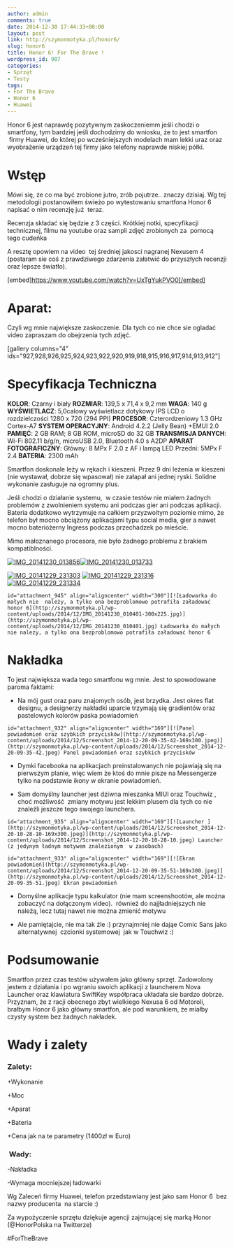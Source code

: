 ```yaml
---
author: admin
comments: true
date: 2014-12-30 17:44:33+00:00
layout: post
link: http://szymonmotyka.pl/honor6/
slug: honor6
title: Honor 6! For The Brave !
wordpress_id: 907
categories:
- Sprzęt
- Testy
tags:
- For The Brave
- Honor 6
- Huawei
---
```


Honor 6 jest naprawdę pozytywnym zaskoczeniemm jeśli chodzi o smartfony, tym bardziej jeśli dochodzimy do wniosku, że to jest smartfon  firmy Huawei, do której po wcześniejszych modelach mam lekki uraz oraz wyobrażenie urządzeń tej firmy jako telefony naprawde niskiej półki.

<!-- more -->


# Wstęp


Mówi się, że co ma być zrobione jutro, zrób pojutrze.. znaczy dzisiaj. Wg tej metodologii postanowiłem świeżo po wytestowaniu smartfona Honor 6 napisać o nim recenzję już  teraz.

Recenzja składać się będzie z 3 części. Krótkiej notki, specyfikacji technicznej, filmu na youtube oraz sampli zdjęć zrobionych za  pomocą tego cudeńka

A resztę opowiem na video  tej średniej jakosci nagranej Nexusem 4 (postaram sie coś z prawdziwego zdarzenia załatwić do przyszłych recenzji oraz lepsze światło).

[embed]https://www.youtube.com/watch?v=UxTgYukPVO0[/embed]


# Aparat:


Czyli wg mnie największe zaskoczenie. Dla tych co nie chce sie ogladać video zapraszam do obejrzenia tych zdjęć.

[gallery columns="4" ids="927,928,926,925,924,923,922,920,919,918,915,916,917,914,913,912"]


# Specyfikacja Techniczna


**KOLOR**: Czarny i biały
**ROZMIAR**: 139,5 x 71,4 x 9,2 mm
**WAGA**: 140 g
**WYŚWIETLACZ**: 5,0calowy wyświetlacz dotykowy IPS LCD o rozdzielczości 1280 x 720 (294 PPI)
**PROCESOR**: Czterordzeniowy 1.3 GHz Cortex-A7
**SYSTEM OPERACYJNY**: Android 4.2.2 (Jelly Bean) +EMUI 2.0
**PAMIĘĆ**: 2 GB RAM; 8 GB ROM, microSD do 32 GB
**TRANSMISJA DANYCH**: Wi-Fi 802.11 b/g/n, microUSB 2.0, Bluetooth 4.0 s A2DP
**APARAT FOTOGRAFICZNY**: Główny: 8 MPx F 2.0 z AF i lampą LED Przedni: 5MPx F 2.4
**BATERIA**: 2300 mAh

Smartfon doskonale leży w rękach i kieszeni. Przez 9 dni leżenia w kieszeni (nie wystawał, dobrze się wpasował) nie załapał ani jednej ryski. Solidne wykonanie zasługuje na ogromny plus.

Jeśli chodzi o działanie systemu,  w czasie testów nie miałem żadnych problemów z zwolnieniem systemu ani podczas gier ani podczas aplikacji. Bateria dodatkowo wytrzymuje na całkiem przyzwoitym poziomie mimo, że telefon był mocno obciążony aplikacjami typu social media, gier a nawet mocno bateriożerny Ingress podczas przechadzek po mieście.

Mimo małoznanego procesora, nie było żadnego problemu z brakiem kompatiblności.

[![IMG_20141230_013856](http://szymonmotyka.pl/wp-content/uploads/2014/12/IMG_20141230_013856-300x225.jpg)](http://szymonmotyka.pl/wp-content/uploads/2014/12/IMG_20141230_013856.jpg)[![IMG_20141230_013733](http://szymonmotyka.pl/wp-content/uploads/2014/12/IMG_20141230_013733-225x300.jpg)](http://szymonmotyka.pl/wp-content/uploads/2014/12/IMG_20141230_013733.jpg)

[![IMG_20141229_231303](http://szymonmotyka.pl/wp-content/uploads/2014/12/IMG_20141229_231303-300x225.jpg)](http://szymonmotyka.pl/wp-content/uploads/2014/12/IMG_20141229_231303.jpg) [![IMG_20141229_231316](http://szymonmotyka.pl/wp-content/uploads/2014/12/IMG_20141229_231316-300x225.jpg)](http://szymonmotyka.pl/wp-content/uploads/2014/12/IMG_20141229_231316.jpg) [![IMG_20141229_231334](http://szymonmotyka.pl/wp-content/uploads/2014/12/IMG_20141229_231334-300x225.jpg)](http://szymonmotyka.pl/wp-content/uploads/2014/12/IMG_20141229_231334.jpg)

```id="attachment_945" align="aligncenter" width="300"][![Ładowarka do małych nie  należy, a tylko ona bezproblomowo potrafiła załadować honor 6](http://szymonmotyka.pl/wp-content/uploads/2014/12/IMG_20141230_010401-300x225.jpg)](http://szymonmotyka.pl/wp-content/uploads/2014/12/IMG_20141230_010401.jpg) Ładowarka do małych nie należy, a tylko ona bezproblomowo potrafiła załadować honor 6```


# Nakładka


To jest największa wada tego smartfonu wg mnie. Jest to spowodowane paroma faktami:



	
  * Na mój gust oraz paru znajomych osób, jest brzydka. Jest okres flat designu, a designerzy nakładki uparcie trzymają się gradientów oraz pastelowych kolorów paska powiadomień

```id="attachment_932" align="aligncenter" width="169"][![Panel powiadomień oraz szybkich przycisków](http://szymonmotyka.pl/wp-content/uploads/2014/12/Screenshot_2014-12-20-09-35-42-169x300.jpeg)](http://szymonmotyka.pl/wp-content/uploads/2014/12/Screenshot_2014-12-20-09-35-42.jpeg) Panel powiadomień oraz szybkich przycisków```

	
  * Dymki facebooka na aplikacjach preinstalowanych nie pojawiają się na pierwszym planie, więc wiem że ktoś do mnie pisze na Messengerze tylko na podstawie ikony w ekranie powiadomień.

	
  * Sam domyślny launcher jest dziwna mieszanka MIUI oraz Touchwiz , choć możliwość  zmiany motywu jest lekkim plusem dla tych co nie znaleźli jeszcze tego swojego launchera.

```id="attachment_935" align="aligncenter" width="169"][![Launcher ](http://szymonmotyka.pl/wp-content/uploads/2014/12/Screenshot_2014-12-20-10-28-10-169x300.jpeg)](http://szymonmotyka.pl/wp-content/uploads/2014/12/Screenshot_2014-12-20-10-28-10.jpeg) Launcher (z jedynym ładnym motywem znalezionym  w zasobach)```

```id="attachment_933" align="aligncenter" width="169"][![Ekran powiadomień](http://szymonmotyka.pl/wp-content/uploads/2014/12/Screenshot_2014-12-20-09-35-51-169x300.jpeg)](http://szymonmotyka.pl/wp-content/uploads/2014/12/Screenshot_2014-12-20-09-35-51.jpeg) Ekran powiadomień```

	
  * Domyślne aplikacje typu kalkulator (nie mam screenshootów, ale można zobaczyć na dołączonym video).  również do najjładniejszych nie należą, lecz tutaj nawet nie można zmienić motywu

	
  * Ale pamiętajcie, nie ma tak źle :) przynajmniej nie dająe Comic Sans jako alternatywnej  czcionki systemowej  jak w Touchwiz :)




# Podsumowanie


Smartfon przez czas testów używałem jako główny sprzęt. Zadowolony jestem z działania i po wgraniu swoich aplikacji z launcherem Nova Launcher oraz klawiatura SwiftKey współpraca układała sie bardzo dobrze. Przyznam, że z racji obecnego zbyt wielkiego Nexusa 6 od Motoroli, brałbym Honor 6 jako główny smartfon, ale pod warunkiem, że miałby czysty system bez żadnych nakładek.


# Wady i zalety




### Zalety:


+Wykonanie

+Moc

+Aparat

+Bateria

+Cena jak na te parametry (1400zł w Euro)


###  Wady:


-Nakładka

-Wymaga mocniejszej ładowarki

Wg Zaleceń firmy Huawei, telefon przedstawiany jest jako sam Honor 6  bez nazwy producenta  na starcie :)

Za wypożyczenie sprzętu dziękuje agencji zajmującej się marką Honor (@HonorPolska na Twitterze)

#ForTheBrave

